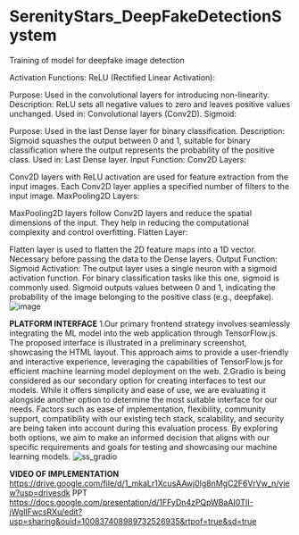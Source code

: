 # SerenityStars_DeepFakeDetectionSystem
Training of model for deepfake image detection

Activation Functions:
ReLU (Rectified Linear Activation):

Purpose: Used in the convolutional layers for introducing non-linearity.
Description: ReLU sets all negative values to zero and leaves positive values unchanged.
Used in: Convolutional layers (Conv2D).
Sigmoid:

Purpose: Used in the last Dense layer for binary classification.
Description: Sigmoid squashes the output between 0 and 1, suitable for binary classification where the output represents the probability of the positive class.
Used in: Last Dense layer.
Input Function:
Conv2D Layers:

Conv2D layers with ReLU activation are used for feature extraction from the input images.
Each Conv2D layer applies a specified number of filters to the input image.
MaxPooling2D Layers:

MaxPooling2D layers follow Conv2D layers and reduce the spatial dimensions of the input.
They help in reducing the computational complexity and control overfitting.
Flatten Layer:

Flatten layer is used to flatten the 2D feature maps into a 1D vector.
Necessary before passing the data to the Dense layers.
Output Function:
Sigmoid Activation:
The output layer uses a single neuron with a sigmoid activation function.
For binary classification tasks like this one, sigmoid is commonly used.
Sigmoid outputs values between 0 and 1, indicating the probability of the image belonging to the positive class (e.g., deepfake).
![image](https://github.com/Advika0909/SerenityStars_DeepFakeDetectionSystem/assets/141475413/b2d6696b-7ae8-4b4a-b02c-209b8b45409a)

**PLATFORM INTERFACE**
1.Our primary frontend strategy involves seamlessly integrating the ML model into the web application through TensorFlow.js. The proposed interface is illustrated in a preliminary screenshot, showcasing the HTML layout. This approach aims to provide a user-friendly and interactive experience, leveraging the capabilities of TensorFlow.js for efficient machine learning model deployment on the web.
2.Gradio is being considered as our secondary option for creating interfaces to test our models. While it offers simplicity and ease of use, we are evaluating it alongside another option to determine the most suitable interface for our needs. Factors such as ease of implementation, flexibility, community support, compatibility with our existing tech stack, scalability, and security are being taken into account during this evaluation process. By exploring both options, we aim to make an informed decision that aligns with our specific requirements and goals for testing and showcasing our machine learning models.
![ss_gradio](https://github.com/Advika0909/SerenityStars_DeepFakeDetectionSystem/assets/139324446/a44a4d7d-4f3f-4abc-9160-72c0e2c68e56)

**VIDEO OF IMPLEMENTATION**
https://drive.google.com/file/d/1_mkaLr1XcusAAwj0lg8nMgC2F6VrVw_n/view?usp=drivesdk
PPT
https://docs.google.com/presentation/d/1FFyDn4zPQpWBaAI0TII-jWgIlFwcsRXu/edit?usp=sharing&ouid=100837408989732526935&rtpof=true&sd=true
